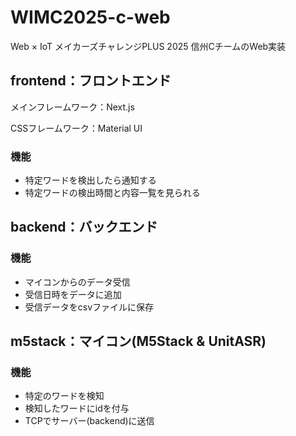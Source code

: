 # WIMC2025-c-web
Web × IoT メイカーズチャレンジPLUS 2025 信州CチームのWeb実装

## frontend：フロントエンド
メインフレームワーク：Next.js

CSSフレームワーク：Material UI

### 機能
- 特定ワードを検出したら通知する
- 特定ワードの検出時間と内容一覧を見られる

## backend：バックエンド
### 機能
- マイコンからのデータ受信
- 受信日時をデータに追加
- 受信データをcsvファイルに保存

## m5stack：マイコン(M5Stack & UnitASR)
### 機能
- 特定のワードを検知
- 検知したワードにidを付与
- TCPでサーバー(backend)に送信

